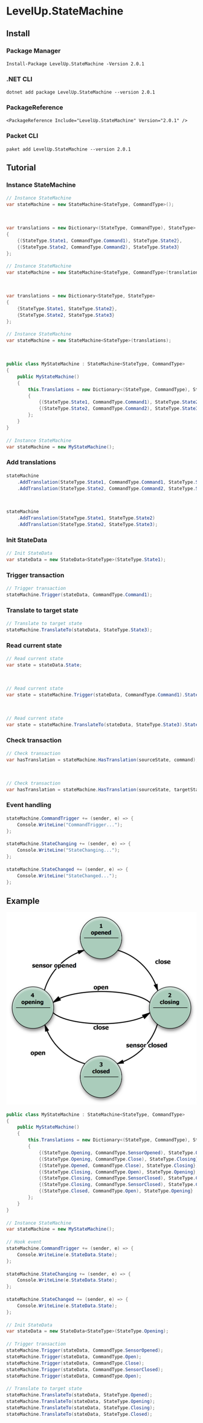 # LevelUp.StateMachine

## Install

### Package Manager

    Install-Package LevelUp.StateMachine -Version 2.0.1

### .NET CLI

    dotnet add package LevelUp.StateMachine --version 2.0.1

### PackageReference

    <PackageReference Include="LevelUp.StateMachine" Version="2.0.1" />

### Packet CLI

    paket add LevelUp.StateMachine --version 2.0.1


## Tutorial

### Instance StateMachine

```C#
// Instance StateMachine
var stateMachine = new StateMachine<StateType, CommandType>();
```


<br>

```C#
var translations = new Dictionary<(StateType, CommandType), StateType>
{
    {(StateType.State1, CommandType.Command1), StateType.State2},
    {(StateType.State2, CommandType.Command2), StateType.State3}
};

// Instance StateMachine
var stateMachine = new StateMachine<StateType, CommandType>(translations);
```


<br>

```C#
var translations = new Dictionary<StateType, StateType>
{
    {StateType.State1, StateType.State2},
    {StateType.State2, StateType.State3}
};

// Instance StateMachine
var stateMachine = new StateMachine<StateType>(translations);
```


<br>

```C#
public class MyStateMachine : StateMachine<StateType, CommandType>
{
    public MyStateMachine()
    {
        this.Translations = new Dictionary<(StateType, CommandType), StateType>
        {
            {(StateType.State1, CommandType.Command1), StateType.State2},
            {(StateType.State2, CommandType.Command2), StateType.State3}
        };
    }
}

// Instance StateMachine
var stateMachine = new MyStateMachine();
```

### Add translations

```C#
stateMachine
    .AddTranslation(StateType.State1, CommandType.Command1, StateType.State2)
    .AddTranslation(StateType.State2, CommandType.Command2, StateType.State3);
```


<br>

```C#
stateMachine
    .AddTranslation(StateType.State1, StateType.State2)
    .AddTranslation(StateType.State2, StateType.State3);
```

### Init StateData

```C#
// Init StateData
var stateData = new StateData<StateType>(StateType.State1);
```


### Trigger transaction

```C#
// Trigger transaction
stateMachine.Trigger(stateData, CommandType.Command1);
```

### Translate to target state

```C#
// Translate to target state
stateMachine.TranslateTo(stateData, StateType.State3);
```

### Read current state

```C#
// Read current state
var state = stateData.State;
```


<br>

```C#
// Read current state
var state = stateMachine.Trigger(stateData, CommandType.Command1).State;
```


<br>

```C#
// Read current state
var state = stateMachine.TranslateTo(stateData, StateType.State3).State; 
```

### Check transaction

```C#
// Check transaction
var hasTranslation = stateMachine.HasTranslation(sourceState, command);
```

<br>

```C#
// Check transaction
var hasTranslation = stateMachine.HasTranslation(sourceState, targetState);
```

### Event handling

```C#
stateMachine.CommandTrigger += (sender, e) => { 
    Console.WriteLine("CommandTrigger..."); 
};

stateMachine.StateChanging += (sender, e) => { 
    Console.WriteLine("StateChanging..."); 
};

stateMachine.StateChanged += (sender, e) => { 
    Console.WriteLine("StateChanged..."); 
};
```

## Example

![](./image/statemachine.png)

```C#
public class MyStateMachine : StateMachine<StateType, CommandType>
{
    public MyStateMachine()
    {
        this.Translations = new Dictionary<(StateType, CommandType), StateType>
        {
            {(StateType.Opening, CommandType.SensorOpened), StateType.Opened},
            {(StateType.Opening, CommandType.Close), StateType.Closing},
            {(StateType.Opened, CommandType.Close), StateType.Closing},
            {(StateType.Closing, CommandType.Open), StateType.Opening},
            {(StateType.Closing, CommandType.SensorClosed), StateType.Closed},
            {(StateType.Closing, CommandType.SensorClosed), StateType.Closed},
            {(StateType.Closed, CommandType.Open), StateType.Opening}
        };
    }
}

// Instance StateMachine
var stateMachine = new MyStateMachine();

// Hook event
stateMachine.CommandTrigger += (sender, e) => { 
    Console.WriteLine(e.StateData.State); 
};

stateMachine.StateChanging += (sender, e) => { 
    Console.WriteLine(e.StateData.State); 
};

stateMachine.StateChanged += (sender, e) => { 
    Console.WriteLine(e.StateData.State); 
};

// Init StateData
var stateData = new StateData<StateType>(StateType.Opening);

// Trigger transaction
stateMachine.Trigger(stateData, CommandType.SensorOpened);
stateMachine.Trigger(stateData, CommandType.Open);
stateMachine.Trigger(stateData, CommandType.Close);
stateMachine.Trigger(stateData, CommandType.SensorClosed);
stateMachine.Trigger(stateData, CommandType.Open);

// Translate to target state
stateMachine.TranslateTo(stateData, StateType.Opened);
stateMachine.TranslateTo(stateData, StateType.Opening);
stateMachine.TranslateTo(stateData, StateType.Closing);
stateMachine.TranslateTo(stateData, StateType.Closed);
```
